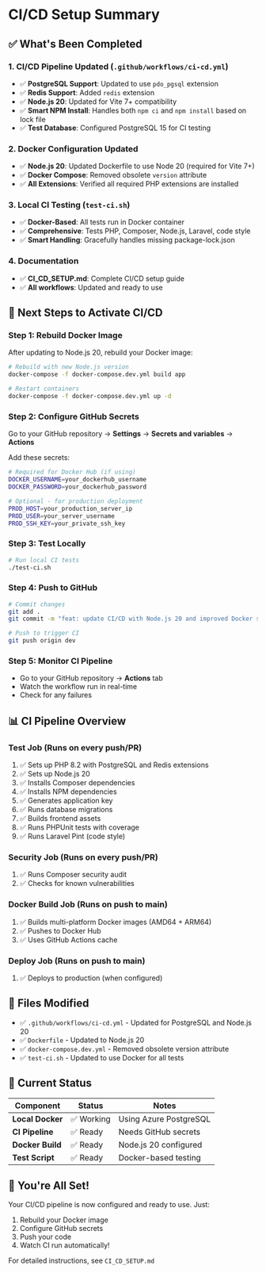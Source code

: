 # CI/CD Setup Summary

## ✅ What's Been Completed

### **1. CI/CD Pipeline Updated** (`.github/workflows/ci-cd.yml`)
- ✅ **PostgreSQL Support**: Updated to use `pdo_pgsql` extension
- ✅ **Redis Support**: Added `redis` extension
- ✅ **Node.js 20**: Updated for Vite 7+ compatibility
- ✅ **Smart NPM Install**: Handles both `npm ci` and `npm install` based on lock file
- ✅ **Test Database**: Configured PostgreSQL 15 for CI testing

### **2. Docker Configuration Updated**
- ✅ **Node.js 20**: Updated Dockerfile to use Node 20 (required for Vite 7+)
- ✅ **Docker Compose**: Removed obsolete `version` attribute
- ✅ **All Extensions**: Verified all required PHP extensions are installed

### **3. Local CI Testing** (`test-ci.sh`)
- ✅ **Docker-Based**: All tests run in Docker container
- ✅ **Comprehensive**: Tests PHP, Composer, Node.js, Laravel, code style
- ✅ **Smart Handling**: Gracefully handles missing package-lock.json

### **4. Documentation**
- ✅ **CI_CD_SETUP.md**: Complete CI/CD setup guide
- ✅ **All workflows**: Updated and ready to use

## 🚀 Next Steps to Activate CI/CD

### **Step 1: Rebuild Docker Image**
After updating to Node.js 20, rebuild your Docker image:
```bash
# Rebuild with new Node.js version
docker-compose -f docker-compose.dev.yml build app

# Restart containers
docker-compose -f docker-compose.dev.yml up -d
```

### **Step 2: Configure GitHub Secrets**
Go to your GitHub repository → **Settings** → **Secrets and variables** → **Actions**

Add these secrets:
```bash
# Required for Docker Hub (if using)
DOCKER_USERNAME=your_dockerhub_username
DOCKER_PASSWORD=your_dockerhub_password

# Optional - for production deployment
PROD_HOST=your_production_server_ip
PROD_USER=your_server_username
PROD_SSH_KEY=your_private_ssh_key
```

### **Step 3: Test Locally**
```bash
# Run local CI tests
./test-ci.sh
```

### **Step 4: Push to GitHub**
```bash
# Commit changes
git add .
git commit -m "feat: update CI/CD with Node.js 20 and improved Docker support"

# Push to trigger CI
git push origin dev
```

### **Step 5: Monitor CI Pipeline**
- Go to your GitHub repository → **Actions** tab
- Watch the workflow run in real-time
- Check for any failures

## 📊 CI Pipeline Overview

### **Test Job** (Runs on every push/PR)
1. ✅ Sets up PHP 8.2 with PostgreSQL and Redis extensions
2. ✅ Sets up Node.js 20
3. ✅ Installs Composer dependencies
4. ✅ Installs NPM dependencies
5. ✅ Generates application key
6. ✅ Runs database migrations
7. ✅ Builds frontend assets
8. ✅ Runs PHPUnit tests with coverage
9. ✅ Runs Laravel Pint (code style)

### **Security Job** (Runs on every push/PR)
1. ✅ Runs Composer security audit
2. ✅ Checks for known vulnerabilities

### **Docker Build Job** (Runs on push to main)
1. ✅ Builds multi-platform Docker images (AMD64 + ARM64)
2. ✅ Pushes to Docker Hub
3. ✅ Uses GitHub Actions cache

### **Deploy Job** (Runs on push to main)
1. ✅ Deploys to production (when configured)

## 🔧 Files Modified

- ✅ `.github/workflows/ci-cd.yml` - Updated for PostgreSQL and Node.js 20
- ✅ `Dockerfile` - Updated to Node.js 20
- ✅ `docker-compose.dev.yml` - Removed obsolete version attribute
- ✅ `test-ci.sh` - Updated to use Docker for all tests

## 🎯 Current Status

| Component | Status | Notes |
|-----------|--------|-------|
| **Local Docker** | ✅ Working | Using Azure PostgreSQL |
| **CI Pipeline** | ✅ Ready | Needs GitHub secrets |
| **Docker Build** | ✅ Ready | Node.js 20 configured |
| **Test Script** | ✅ Ready | Docker-based testing |

## 🎉 You're All Set!

Your CI/CD pipeline is now configured and ready to use. Just:
1. Rebuild your Docker image
2. Configure GitHub secrets
3. Push your code
4. Watch CI run automatically!

For detailed instructions, see `CI_CD_SETUP.md`
